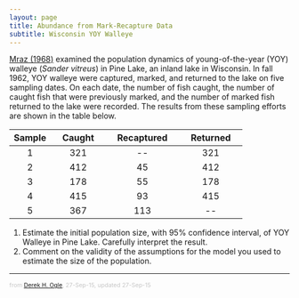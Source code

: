 ```yaml
---
layout: page
title: Abundance from Mark-Recapture Data
subtitle: Wisconsin YOY Walleye
---
```


[Mraz (1968)](http://digicoll.library.wisc.edu/cgi-bin/EcoNatRes/EcoNatRes-idx?type=header;pview=hide;id=EcoNatRes.DNRBull40) examined the population dynamics of young-of-the-year (YOY) walleye (*Sander vitreus*) in Pine Lake, an inland lake in Wisconsin.  In fall 1962, YOY walleye were captured, marked, and returned to the lake on five sampling dates.  On each date, the number of fish caught, the number of caught fish that were previously marked, and the number of marked fish returned to the lake were recorded.  The results from these sampling efforts are shown in the table below.

| Sample |  &nbsp;&nbsp;&nbsp;Caught&nbsp;&nbsp;&nbsp;  | &nbsp;&nbsp;&nbsp;Recaptured&nbsp;&nbsp;&nbsp; | &nbsp;&nbsp;&nbsp;Returned&nbsp;&nbsp;&nbsp; |
|:------:|:--------:|:----------:|:--------:|
|    1   |    321   |     --     |    321   |
|    2   |    412   |     45     |    412   |
|    3   |    178   |     55     |    178   |
|    4   |    415   |     93     |    415   |
|    5   |    367   |    113     |     --   |


1. Estimate the initial population size, with 95% confidence interval, of YOY Walleye in Pine Lake.  Carefully interpret the result.
1. Comment on the validity of the assumptions for the model you used to estimate the size of the population.

---
<p style="font-size: 0.75em; color: c6c6c6;">from <a href="http://derekogle.com">Derek H. Ogle</a>, 27-Sep-15, updated 27-Sep-15</p>
